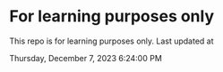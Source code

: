 # For learning purposes only
This repo is for learning purposes only.
Last updated at

Thursday, December 7, 2023 6:24:00 PM

